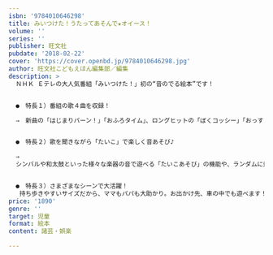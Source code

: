 ```yaml
---
isbn: '9784010646298'
title: みいつけた！うたってあそんで★オイース！
volume: ''
series: ''
publisher: 旺文社
pubdate: '2018-02-22'
cover: 'https://cover.openbd.jp/9784010646298.jpg'
author: 旺文社こどもえほん編集部／編集
description: >
  ＮＨＫ Ｅテレの大人気番組「みいつけた！」初の“音のでる絵本”です！


  ●　特長１）番組の歌４曲を収録！

  ⇒　新曲の「はじまりバーン！」「おふろタイム」、ロングヒットの「ぼくコッシー」「おっす！イスのおうえんだん（２ばん）」の計４曲を、コッシー、スイちゃん、サボさん、オフロスキー、みやけマンが歌う番組オリジナル版で収録。


  ●　特長２）歌を聞きながら「たいこ」で楽しく音あそび♪

  ⇒
  シンバルや和太鼓といった様々な楽器の音で遊べる「たいこあそび」の機能や、ランダムに飛び出す「オイーッス！」「よんだ？」といったキャラクターの声など、“音で遊ぶ楽しさ”を追求しています！ 


  ●　特長３）さまざまなシーンで大活躍！
   持ち歩きやすいサイズだから、ママもパパも大助かり。お出かけ先、車の中でも遊べます！　音量は２段階で調節できるので、おうちで静かに遊びたいとき、お友だちとみんなで歌いたいときなど、シーンにあわせて音量を選べます。
price: '1890'
genre: ''
target: 児童
format: 絵本
content: 諸芸・娯楽

---
```

